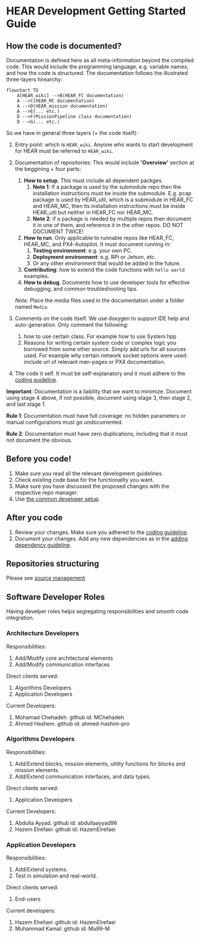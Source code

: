 # HEAR Development Getting Started Guide

## How the code is documented?

Documentation is defined here as all meta-information beyond the compiled code. This would include the programming language, e.g. variable names, and how the code is structured. The documentation follows the illustrated three-layers hirearchy:

```mermaid
flowchart TD
    A[HEAR_wiki] -->B(HEAR_FC documentation)
    A -->C(HEAR_MC documentation)
    A -->D(HEAR_mission documentation)
    A -->E(... etc.)
    D -->F(MissionPipeline class documentation)
    D -->G(... etc.)
```
So we have in general three layers (+ the code itself):

 1. Entry point: which is `HEAR_wiki`. Anyone who wants to start development for HEAR must be referred to `HEAR_wiki`. 

 2. Documentation of repositories: This would include **'Overview'** section at the beggining + four parts:
    1. **How to setup**. This must include all dependent packges. 
       1. **Note 1**: If a package is used by the submodule repo then the installation instructions must be inside the submodule. E.g. pcap package is used by HEAR_util, which is a submodule in HEAR_FC and HEAR_MC, then its installation instructions must be inside HEAR_util but neither in HEAR_FC nor HEAR_MC. 
       2. **Note 2**: if a package is needed by multiple repos then document it in one of them, and reference it in the other repos. DO NOT DOCUMENT TWICE!
    2. **How to run**. Only applicable to runnable repos like HEAR_FC, HEAR_MC, and PX4-Autopilot. It must document running in:
       1. **Testing environment**: e.g. your own PC.
       2. **Deployment environment**: e.g. RPi or Jetson, etc.
       3. Or any other environment that would be added in the future. 
    3. **Contributing**: how to extend the code functions with `hello world` examples.
    4. **How to debug**. Documents how to use developer tools for effective debugging, and common troubleshooting tips.

      *Note:* Place the media files used in the documentation under a folder named `Media`.


 3. Comments on the code itself. We use doxygen to support IDE help and auto-generation. Only comment the following:
    1. how to use certain class. For example how to use System.hpp
    2. Reasons for writing certain system code or complex logic you borrowed from some other source. Simply add urls for all sources used. For example why certain network socket options were used: include url of relevant man-pages or PX4 documentation.
 4. The code it self. It must be self-explanatory and it must adhere to the [coding guideline](coding_guideline.md).

**Important**: Documentation is a liability that we want to minimize. Document using stage 4 above, if not possible, document using stage 3, then stage 2, and last stage 1.

**Rule 1**: Documentation must have full coverage: no hidden parameters or manual configurations must go undocumented.

**Rule 2**: Documentation must have zero duplications, including that it must not document the obvious.

## Before you code!

 1. Make sure you read all the relevant development guidelines.
 2. Check existing code base for the functionality you want.
 3. Make sure you have discussed the proposed changes with the respective repo manager.
 4. Use [the common developer setup](developer_toolkit.md).

## After you code

 1. Review your changes. Make sure you adhered to the [coding guideline](coding_guideline.md).
 2. Document your changes. Add any new dependencies as in the [adding dependency guideline](adding_dependencies.md). 


## Repositories structuring
Please see [source management](source_management.md)


## Software Developer Roles
Having develper roles helps segregating responsibilities and smooth code integration.


### Architecture Developers
Responsibilities:
 1. Add/Modify core architectural elements
 2. Add/Modify communication interfaces

Direct clients served:
 1. Algorithms Developers
 2. Application Developers

Current Developers:
1. Mohamad Chehadeh. github id: MChehadeh
2. Ahmed Hashem. github id: ahmed-hashim-pro

### Algorithms Developers

Responsibilities:
 1. Add/Extend blocks, mission elements, utility functions for blocks and mission elements.
 2. Add/Extend communication interfaces, and data types.

Direct clients served:
 1. Application Developers

Current Developers:
1. Abdulla Ayyad. github id: abdullaayyad96
2. Hazem Elrefaei: github id: HazemElrefaei

### Application Developers

Responsibilities:
 1. Add/Extend systems.
 2. Test in simulation and real-world.

Direct clients served:
 1. End-users

Current developers:

1. Hazem Elrefaei: github id: HazemElrefaei
2. Muhammad Kamal: github id: Mu99-M